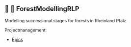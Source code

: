 ## :evergreen_tree: :deciduous_tree:	 ForestModellingRLP

Modelling successional stages for forests in Rheinland Pfalz

Projectmanagement:
* [Epics](https://github.com/envima/ForestModellingRLP/blob/master/Epics.md)
